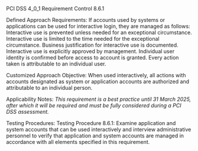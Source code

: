 PCI DSS 4_0_1 Requirement Control 8.6.1

Defined Approach Requirements:
If accounts used by systems or applications can be used for interactive login, they are managed as follows: Interactive use is prevented unless needed for an exceptional circumstance. Interactive use is limited to the time needed for the exceptional circumstance. Business justification for interactive use is documented. Interactive use is explicitly approved by management. Individual user identity is confirmed before access to account is granted. Every action taken is attributable to an individual user.

Customized Approach Objective:
When used interactively, all actions with accounts designated as system or application accounts are authorized and attributable to an individual person.

Applicability Notes:
_This requirement is a best practice until 31 March_ _2025, after which it will be required and must be_ _fully considered during a PCI DSS assessment._

Testing Procedures:
Testing Procedure 8.6.1: Examine application and system accounts that can be used interactively and interview administrative personnel to verify that application and system accounts are managed in accordance with all elements specified in this requirement.